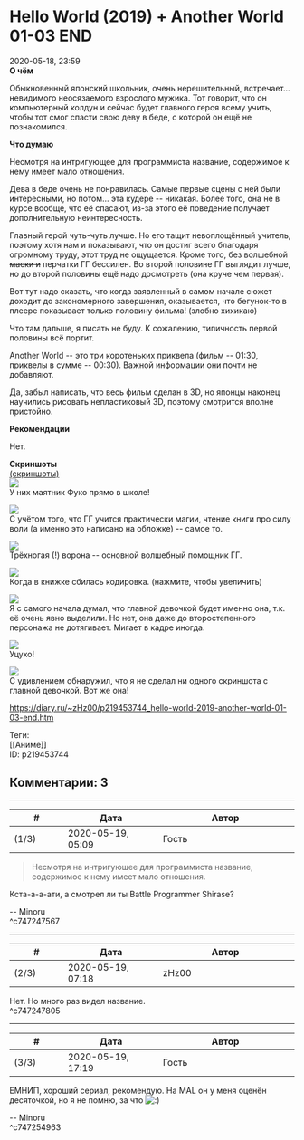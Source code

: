 Hello World (2019) + Another World 01-03 END
============================================

  
2020-05-18, 23:59  
  **О чём**    
   
 Обыкновенный японский школьник, очень нерешительный, встречает... невидимого неосязаемого взрослого мужика. Тот говорит, что он компьютерный колдун и сейчас будет главного героя всему учить, чтобы тот смог спасти свою деву в беде, с которой он ещё не познакомился.   
   
  **Что думаю**    
   
 Несмотря на интригующее для программиста название, содержимое к нему имеет мало отношения.   
   
 Дева в беде очень не понравилась. Самые первые сцены с ней были интересными, но потом... эта кудере -- никакая. Более того, она не в курсе вообще, что её спасают, из-за этого её поведение получает дополнительную неинтересность.   
   
 Главный герой чуть-чуть лучше. Но его тащит невоплощённый учитель, поэтому хотя нам и показывают, что он достиг всего благодаря огромному труду, этот труд не ощущается. Кроме того, без волшебной  ~~маски и~~  перчатки ГГ бессилен. Во второй половине ГГ выглядит лучше, но до второй половины ещё надо досмотреть (она круче чем первая).   
   
 Вот тут надо сказать, что когда заявленный в самом начале сюжет доходит до закономерного завершения, оказывается, что бегунок-то в плеере показывает только половину фильма! (злобно хихикаю)   
   
 Что там дальше, я писать не буду. К сожалению, типичность первой половины всё портит.   
   
 Another World -- это три коротеньких приквела (фильм -- 01:30, приквелы в сумме -- 00:30). Важной информации они почти не добавляют.   
   
 Да, забыл написать, что весь фильм сделан в 3D, но японцы наконец научились рисовать непластиковый 3D, поэтому смотрится вполне пристойно.   
   
  **Рекомендации**    
   
 Нет.   
   
  **Скриншоты**    
  [(скриншоты)](https://zHz00.diary.ru/p219453744.htm?index=1#linkmore219453744m1)       
  [![](pics/T7NtDeZl.png)](https://i.imgur.com/T7NtDeZ.png)    
 У них маятник Фуко прямо в школе!   
   
  [![](pics/PT1LbQ0l.png)](https://i.imgur.com/PT1LbQ0.png)    
 С учётом того, что ГГ учится практически магии, чтение книги про силу воли (а именно это написано на обложке) -- самое то.   
   
  [![](pics/5tZFjWal.png)](https://i.imgur.com/5tZFjWa.png)    
 Трёхногая (!) ворона -- основной волшебный помощник ГГ.   
   
  [![](pics/0uDCtB0l.png)](https://i.imgur.com/0uDCtB0.png)    
 Когда в книжке сбилась кодировка. (нажмите, чтобы увеличить)   
   
  [![](pics/037os4ql.png)](https://i.imgur.com/037os4q.png)    
 Я с самого начала думал, что главной девочкой будет именно она, т.к. её очень явно выделили. Но нет, она даже до второстепенного персонажа не дотягивает. Мигает в кадре иногда.   
   
  [![](pics/U7PbXHol.png)](https://i.imgur.com/U7PbXHo.png)    
 Уцухо!   
   
  [![](pics/iYUiEMvl.png)](https://i.imgur.com/iYUiEMv.png)    
 С удивлением обнаружил, что я не сделал ни одного скриншота с главной девочкой. Вот же она!   
      
  
<https://diary.ru/~zHz00/p219453744_hello-world-2019-another-world-01-03-end.htm>  
  
Теги:  
[[Аниме]]  
ID: p219453744  


Комментарии: 3
--------------

  


---



|         #         |              Дата              |                     Автор                     |           ID           |
| --- | --- | --- | --- |
| (1/3) | 2020-05-19, 05:09 | Гость | c747247567 |

  
  > Несмотря на интригующее для программиста название, содержимое к нему имеет мало отношения.    
   
 Кста-а-а-ати, а смотрел ли ты Battle Programmer Shirase?   
   
 -- Minoru   
 ^c747247567

---



|         #         |              Дата              |                     Автор                     |           ID           |
| --- | --- | --- | --- |
| (2/3) | 2020-05-19, 07:18 | zHz00 | c747247805 |

  
 Нет. Но много раз видел название.   
 ^c747247805

---



|         #         |              Дата              |                     Автор                     |           ID           |
| --- | --- | --- | --- |
| (3/3) | 2020-05-19, 17:19 | Гость | c747254963 |

  
 ЕМНИП, хороший сериал, рекомендую. На MAL он у меня оценён десяточкой, но я не помню, за что ![:)](pics/3.gif)   
   
 -- Minoru   
 ^c747254963